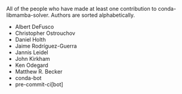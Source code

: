 All of the people who have made at least one contribution to conda-libmamba-solver.
Authors are sorted alphabetically.

* Albert DeFusco
* Christopher Ostrouchov
* Daniel Holth
* Jaime Rodríguez-Guerra
* Jannis Leidel
* John Kirkham
* Ken Odegard
* Matthew R. Becker
* conda-bot
* pre-commit-ci[bot]
